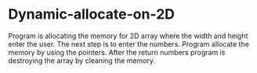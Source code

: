 # Dynamic-allocate-on-2D
Program is allocating the memory for 2D array where the width and height enter the user. The next step is to enter the numbers. Program allocate the memory by using the pointers. After the return numbers program is destroying the array by cleaning the memory.
